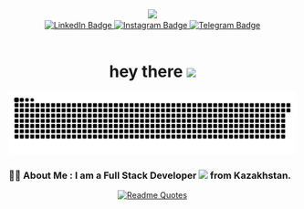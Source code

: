 <div id="header" align="center">
  <img src="https://media.giphy.com/media/v1.Y2lkPTc5MGI3NjExMHAzYzBkMGNkYTB2c3k4MXVoaXdvOHBqMmFtZ3BwdHAzejkwN3pnNSZlcD12MV9naWZzX3NlYXJjaCZjdD1n/szaTML0LZFAQa3do7Y/giphy.gif" width="100"/>

  <div id="badges">
    <a href="https://www.linkedin.com/in/olzhas1">
      <img src="https://img.shields.io/badge/LinkedIn-blue?style=for-the-badge&logo=LinkedIn&logoColor=white" alt="LinkedIn Badge"/>
    </a>
    <a href="https://www.instagram.com/olzhas_saduakhas">
      <img src="https://img.shields.io/badge/Instagram-purple?style=for-the-badge&logo=instagram&logoColor=white" alt="Instagram Badge"/>
    </a>
    <a href="https://t.me/ffalafel">
      <img src="https://img.shields.io/badge/Telegram-blue?style=for-the-badge&logo=telegram&logoColor=white" alt="Telegram Badge"/>
    </a>
  </div>

  <img src="https://komarev.com/ghpvc/?username=Tasherokk&style=flat-square&color=green" alt=""/>

  <h1>
    hey there
    <img src="https://media.giphy.com/media/hvRJCLFzcasrR4ia7z/giphy.gif" width="30px"/>
  </h1>
</div>

<div align="center">

  ![Snake animation](https://github.com/Tasherokk/Tasherokk/blob/output/github-contribution-grid-snake.svg)

</div>


### :man_technologist: About Me : I am a Full Stack Developer <img src="https://media.giphy.com/media/WUlplcMpOCEmTGBtBW/giphy.gif" width="30"> from Kazakhstan.


<div align="center">

[![Readme Quotes](https://quotes-github-readme.vercel.app/api?quote=If%20it%20ain%27t%20broke%2C%20don%27t%20fix%20it.&type=vertical&theme=github_dark&authorColor=8ebc06&symbolColor=8ebc06)](https://github.com/piyushsuthar/github-readme-quotes)

</div>
